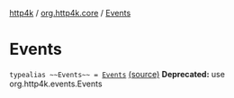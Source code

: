 [http4k](../index.md) / [org.http4k.core](index.md) / [Events](./-events.md)

# Events

`typealias ~~Events~~ = `[`Events`](../org.http4k.events/-events.md) [(source)](https://github.com/http4k/http4k/blob/master/http4k-core/src/main/kotlin/org/http4k/core/deprecatedCore.kt#L9)
**Deprecated:** use org.http4k.events.Events

